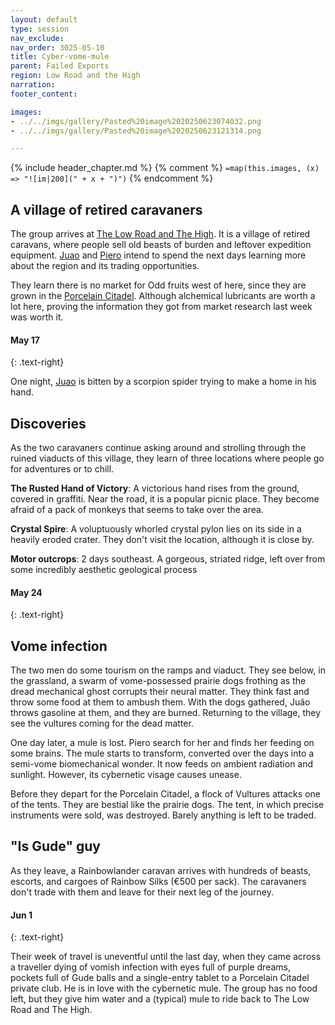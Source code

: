 ```yaml
---
layout: default
type: session
nav_exclude: 
nav_order: 3025-05-10
title: Cyber-vome-mule
parent: Failed Exports
region: Low Road and the High
narration: 
footer_content: 

images:
- ../../imgs/gallery/Pasted%20image%2020250623074032.png
- ../../imgs/gallery/Pasted%20image%2020250623121314.png

---
```


{% include header_chapter.md %}
{% comment %}
`=map(this.images, (x) => "![im|200](" + x + ")")`
{% endcomment %}

## A village of retired caravaners

The group arrives at [The Low Road and The High](../../directory/LowRoadHigh/index.md).
It is a village of retired caravans, where people sell old beasts of burden and leftover expedition equipment.
[Juao](../../directory/Caravan1/Juao.md) and [Piero](../../directory/Caravan1/Piero.md) intend to spend the next days learning more about the region and its trading opportunities.

They learn there is no market for Odd fruits west of here, since they are grown in the [Porcelain Citadel](../../directory/PorcelainCitadel/index.md).
Although alchemical lubricants are worth a lot here, proving the information they got from market research last week was worth it.
#### May 17
{: .text-right}

One night, [Juao](../../directory/Caravan1/Juao.md) is bitten by a scorpion spider trying to make a home in his hand.
## Discoveries

As the two caravaners continue asking around and strolling through the ruined viaducts of this village, they learn of three locations where people go for adventures or to chill.

**The Rusted Hand of Victory**: 
A victorious hand rises from the ground, covered in graffiti. Near
the road, it is a popular picnic place.
They become afraid of a pack of monkeys that seems to take over the area.

**Crystal Spire**:
A voluptuously whorled crystal pylon lies on its side in a heavily
eroded crater.
They don't visit the location, although it is close by.

**Motor outcrops**:
2 days southeast.
A gorgeous, striated ridge, left over from some incredibly aesthetic
geological process

#### May 24
{: .text-right}

## Vome infection

The two men do some tourism on the ramps and viaduct.
They see below, in the grassland, a swarm of vome-possessed prairie dogs frothing as the dread mechanical ghost corrupts their neural matter. 
They think fast and throw some food at them to ambush them.
With the dogs gathered, Juão throws gasoline at them, and they are burned.
Returning to the village, they see the vultures coming for the dead matter.

One day later, a mule is lost.
Piero search for her and finds her feeding on some brains.
The mule starts to transform, converted over the days into a semi-vome biomechanical wonder.
It now feeds on ambient radiation and sunlight.
However, its cybernetic visage causes unease.

Before they depart for the Porcelain Citadel, a flock of Vultures attacks one of the tents.
They are bestial like the prairie dogs.
The tent, in which precise instruments were sold, was destroyed.
Barely anything is left to be traded.

## "Is Gude" guy

As they leave, a Rainbowlander caravan arrives with hundreds
of beasts, escorts, and cargoes of Rainbow Silks (€500 per sack).
The caravaners don't trade with them and leave for their next leg of the journey.

#### Jun 1
{: .text-right}

Their week of travel is uneventful until the last day, when they came across a traveller dying of vomish infection with eyes full of purple dreams, pockets full of Gude balls and a single-entry tablet to a Porcelain Citadel private club.
He is in love with the cybernetic mule.
The group has no food left, but they give him water and a (typical) mule to ride back to The Low Road and The High.
